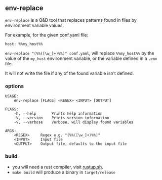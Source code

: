 ## env-replace

`env-replace` is a Q&D tool that replaces patterns found in files by environment variable values.

For example, for the given conf.yaml file:

```
host: %%my_host%%
```

`env-replace "(%%([\w_]+)%%)" conf.yaml`, will replace `%%my_host%%` by the value of the `my_host` environment variable, or the variable defined in a `.env` file.

It will not write the file if any of the found variable isn't defined.

### options

```
USAGE:
    env-replace [FLAGS] <REGEX> <INPUT> [OUTPUT]

FLAGS:
    -h, --help       Prints help information
    -V, --version    Prints version information
    -v, --verbose    Verbose, will display found variables

ARGS:
    <REGEX>     Regex e.g. "(%%([\w_]+)%%)"
    <INPUT>     Input file
    <OUTPUT>    Output file, defaults to the input file
```

### build

- you will need a rust compiler, visit [rustup.sh](https://rustup.sh).
- `make build` will produce a binary in `target/release`